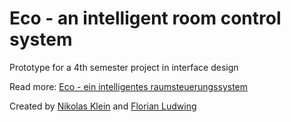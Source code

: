 # Eco - an intelligent room control system
Prototype for a 4th semester project in interface design

Read more: [Eco - ein intelligentes raumsteuerungssystem](http://ig.hfg-gmuend.de/Members/nikolas_klein/meine-projekte/eco-ein-intelligentes-raumsteuerungssystem)

Created by [Nikolas Klein](https://github.com/nikolasklein) and [Florian Ludwing](http://florian-ludwig.de/)
